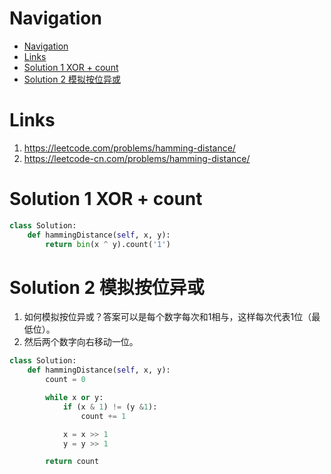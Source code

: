 # Navigation
- [Navigation](#navigation)
- [Links](#links)
- [Solution 1 XOR + count](#solution-1-xor--count)
- [Solution 2 模拟按位异或](#solution-2-%e6%a8%a1%e6%8b%9f%e6%8c%89%e4%bd%8d%e5%bc%82%e6%88%96)

# Links
1. https://leetcode.com/problems/hamming-distance/
2. https://leetcode-cn.com/problems/hamming-distance/


# Solution 1 XOR + count
```python
class Solution:
    def hammingDistance(self, x, y):
        return bin(x ^ y).count('1')
```

# Solution 2 模拟按位异或
1. 如何模拟按位异或？答案可以是每个数字每次和1相与，这样每次代表1位（最低位）。
2. 然后两个数字向右移动一位。

```python
class Solution:
    def hammingDistance(self, x, y):
        count = 0

        while x or y:
            if (x & 1) != (y &1):
                count += 1

            x = x >> 1
            y = y >> 1

        return count
```